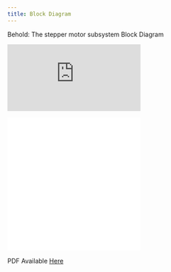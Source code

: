 ```yaml
---
title: Block Diagram
---
```


Behold: The stepper motor subsystem Block Diagram

![PDF](https://github.com/user-attachments/files/18627602/Block.Diagram-314.drawio.pdf)

<object data="{{ [pdf_file](https://github.com/user-attachments/files/18627602/Block.Diagram-314.drawio.pdf) }}" type="application/pdf">
    <embed src="{{ [pdf_file](https://github.com/user-attachments/files/18627602/Block.Diagram-314.drawio.pdf) }}" type="application/pdf" />
</object>

<object data="{{ [pdf_file](https://github.com/user-attachments/files/18627648/Block.Diagram-314.drawio.pdf) }}" type="application/pdf">
    <embed src="{{ [pdf_file](https://github.com/user-attachments/files/18627648/Block.Diagram-314.drawio.pdf) }}" type="application/pdf" />
</object>


PDF Available [Here](https://github.com/user-attachments/files/18627602/Block.Diagram-314.drawio.pdf)
